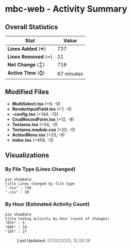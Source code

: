 # mbc-web - Activity Summary 

## Overall Statistics

| Stat                   | Value                                                             |
| ---------------------- | ----------------------------------------------------------------- |
| **Lines Added** (➕)   | 737                                          |
| **Lines Removed** (➖) | 21                                        |
| **Net Change** (↕)    | 716                |
| **Active Time** (⌚)   | 67 minutes |


## Modified Files
- **MultiSelect.tsx** (+9, -0)
- **RenderInputField.tsx** (+7, -0)
- **-config.tsx** (+144, -13)
- **CrudRecordForm.tsx** (+12, -8)
- **Textarea.tsx** (+54, -0)
- **Textarea.module.css** (+20, -0)
- **ActionMenu.tsx** (+33, -0)
- **index.tsx** (+458, -0)

## Visualizations

### By File Type (Lines Changed)

```mermaid
pie showData
title Lines changed by file type
".tsx" : 738
".css" : 20
```

### By Hour (Estimated Activity Count)

```mermaid
pie showData
title Coding activity by hour (count of changes)
"07h" : 5
"08h" : 19
"15h" : 27
```


> **Last Updated:** 07/02/2025, 15:28:38
